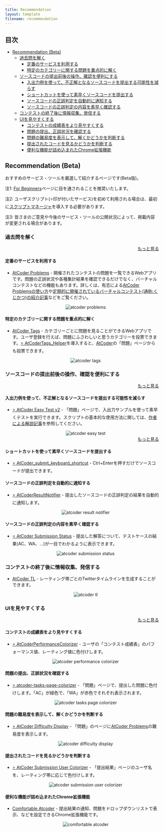 ```yaml
---
title: Recommendation
layout: template
filename: recommendation
---
```


## 目次

<!-- START doctoc generated TOC please keep comment here to allow auto update -->
<!-- DON'T EDIT THIS SECTION, INSTEAD RE-RUN doctoc TO UPDATE -->

- [Recommendation (Beta)](#recommendation-beta)
  - [過去問を解く](#%E9%81%8E%E5%8E%BB%E5%95%8F%E3%82%92%E8%A7%A3%E3%81%8F)
    - [定番のサービスを利用する](#%E5%AE%9A%E7%95%AA%E3%81%AE%E3%82%B5%E3%83%BC%E3%83%93%E3%82%B9%E3%82%92%E5%88%A9%E7%94%A8%E3%81%99%E3%82%8B)
    - [特定のカテゴリーに関する問題を重点的に解く](#%E7%89%B9%E5%AE%9A%E3%81%AE%E3%82%AB%E3%83%86%E3%82%B4%E3%83%AA%E3%83%BC%E3%81%AB%E9%96%A2%E3%81%99%E3%82%8B%E5%95%8F%E9%A1%8C%E3%82%92%E9%87%8D%E7%82%B9%E7%9A%84%E3%81%AB%E8%A7%A3%E3%81%8F)
  - [ソースコードの提出前後の操作、確認を便利にする](#%E3%82%BD%E3%83%BC%E3%82%B9%E3%82%B3%E3%83%BC%E3%83%89%E3%81%AE%E6%8F%90%E5%87%BA%E5%89%8D%E5%BE%8C%E3%81%AE%E6%93%8D%E4%BD%9C%E7%A2%BA%E8%AA%8D%E3%82%92%E4%BE%BF%E5%88%A9%E3%81%AB%E3%81%99%E3%82%8B)
    - [入出力例を使って、不正解となるソースコードを提出する可能性を減らす](#%E5%85%A5%E5%87%BA%E5%8A%9B%E4%BE%8B%E3%82%92%E4%BD%BF%E3%81%A3%E3%81%A6%E4%B8%8D%E6%AD%A3%E8%A7%A3%E3%81%A8%E3%81%AA%E3%82%8B%E3%82%BD%E3%83%BC%E3%82%B9%E3%82%B3%E3%83%BC%E3%83%89%E3%82%92%E6%8F%90%E5%87%BA%E3%81%99%E3%82%8B%E5%8F%AF%E8%83%BD%E6%80%A7%E3%82%92%E6%B8%9B%E3%82%89%E3%81%99)
    - [ショートカットを使って素早くソースコードを提出する](#%E3%82%B7%E3%83%A7%E3%83%BC%E3%83%88%E3%82%AB%E3%83%83%E3%83%88%E3%82%92%E4%BD%BF%E3%81%A3%E3%81%A6%E7%B4%A0%E6%97%A9%E3%81%8F%E3%82%BD%E3%83%BC%E3%82%B9%E3%82%B3%E3%83%BC%E3%83%89%E3%82%92%E6%8F%90%E5%87%BA%E3%81%99%E3%82%8B)
    - [ソースコードの正誤判定を自動的に通知する](#%E3%82%BD%E3%83%BC%E3%82%B9%E3%82%B3%E3%83%BC%E3%83%89%E3%81%AE%E6%AD%A3%E8%AA%A4%E5%88%A4%E5%AE%9A%E3%82%92%E8%87%AA%E5%8B%95%E7%9A%84%E3%81%AB%E9%80%9A%E7%9F%A5%E3%81%99%E3%82%8B)
    - [ソースコードの正誤判定の内容を素早く確認する](#%E3%82%BD%E3%83%BC%E3%82%B9%E3%82%B3%E3%83%BC%E3%83%89%E3%81%AE%E6%AD%A3%E8%AA%A4%E5%88%A4%E5%AE%9A%E3%81%AE%E5%86%85%E5%AE%B9%E3%82%92%E7%B4%A0%E6%97%A9%E3%81%8F%E7%A2%BA%E8%AA%8D%E3%81%99%E3%82%8B)
  - [コンテストの終了後に情報収集、発信する](#%E3%82%B3%E3%83%B3%E3%83%86%E3%82%B9%E3%83%88%E3%81%AE%E7%B5%82%E4%BA%86%E5%BE%8C%E3%81%AB%E6%83%85%E5%A0%B1%E5%8F%8E%E9%9B%86%E7%99%BA%E4%BF%A1%E3%81%99%E3%82%8B)
  - [UIを見やすくする](#ui%E3%82%92%E8%A6%8B%E3%82%84%E3%81%99%E3%81%8F%E3%81%99%E3%82%8B)
    - [コンテストの成績表をより見やすくする](#%E3%82%B3%E3%83%B3%E3%83%86%E3%82%B9%E3%83%88%E3%81%AE%E6%88%90%E7%B8%BE%E8%A1%A8%E3%82%92%E3%82%88%E3%82%8A%E8%A6%8B%E3%82%84%E3%81%99%E3%81%8F%E3%81%99%E3%82%8B)
    - [問題の提出、正誤状況を確認する](#%E5%95%8F%E9%A1%8C%E3%81%AE%E6%8F%90%E5%87%BA%E6%AD%A3%E8%AA%A4%E7%8A%B6%E6%B3%81%E3%82%92%E7%A2%BA%E8%AA%8D%E3%81%99%E3%82%8B)
    - [問題の難易度を表示して、解くかどうかを判断する](#%E5%95%8F%E9%A1%8C%E3%81%AE%E9%9B%A3%E6%98%93%E5%BA%A6%E3%82%92%E8%A1%A8%E7%A4%BA%E3%81%97%E3%81%A6%E8%A7%A3%E3%81%8F%E3%81%8B%E3%81%A9%E3%81%86%E3%81%8B%E3%82%92%E5%88%A4%E6%96%AD%E3%81%99%E3%82%8B)
    - [提出されたコードを見るかどうかを判断する](#%E6%8F%90%E5%87%BA%E3%81%95%E3%82%8C%E3%81%9F%E3%82%B3%E3%83%BC%E3%83%89%E3%82%92%E8%A6%8B%E3%82%8B%E3%81%8B%E3%81%A9%E3%81%86%E3%81%8B%E3%82%92%E5%88%A4%E6%96%AD%E3%81%99%E3%82%8B)
    - [便利な機能が詰め込まれたChrome拡張機能](#%E4%BE%BF%E5%88%A9%E3%81%AA%E6%A9%9F%E8%83%BD%E3%81%8C%E8%A9%B0%E3%82%81%E8%BE%BC%E3%81%BE%E3%82%8C%E3%81%9Fchrome%E6%8B%A1%E5%BC%B5%E6%A9%9F%E8%83%BD)

<!-- END doctoc generated TOC please keep comment here to allow auto update -->

## Recommendation (Beta)

おすすめのサービス・ツールを厳選して紹介するページです(Beta版)。

注1: [For Beginners](https://kato-hiro.github.io/AtCoderClans/for_beginners)ページに目を通されることを推奨いたします。

注2: ユーザスクリプト(⭐️印が付いたサービス)を初めて利用される場合は、最初に[スクリプトマネージャ](https://greasyfork.org/ja)を導入する必要があります。

注3: 皆さまのご意見や今後のサービス・ツールの公開状況によって、掲載内容が変更される場合があります。

### 過去問を解く

  <div align="right">
    <a href="https://kato-hiro.github.io/AtCoderClans/web_app">もっと見る</a>
  </div>

#### 定番のサービスを利用する

- [AtCoder Problems](https://kenkoooo.com/atcoder/) - 開催されたコンテストの問題を一覧できるWebアプリです。問題の正誤状況や各種集計結果を確認できるだけでなく、バーチャルコンテストなどの機能もあります。詳しくは、有志による[AtCoder Problemsの使い方](https://ntk-ta01.hatenablog.com/entry/2020/04/15/001405)や[定期的に開催されているバーチャルコンテスト(通称:くじかつ)の紹介記事](https://www.terry-u16.net/entry/kujikatsu-contest)などをご覧ください。

  <div align="center">
    <img loading = "lazy" src="images/web_app/atcoder_problems.png" alt="atcoder problems">
  </div>

#### 特定のカテゴリーに関する問題を重点的に解く

- [AtCoder Tags](https://atcoder-tags.herokuapp.com/) - カテゴリーごとに問題を見ることができるWebアプリです。ユーザ登録を行えば、問題にふさわしいと思うカテゴリーを投票できます。[⭐ AtCoderTags_Helper](https://greasyfork.org/ja/scripts/393121-atcodertags-helper)を導入すると、[AtCoder](https://atcoder.jp/)の「問題」ページからも投票できます。

  <div align="center">
    <img loading = "lazy" src="images/web_app/atcoder_tags.png" alt="atcoder tags">
  </div>

### ソースコードの提出前後の操作、確認を便利にする

  <div align="right">
    <a href="https://kato-hiro.github.io/AtCoderClans/scripts">もっと見る</a>
  </div>

#### 入出力例を使って、不正解となるソースコードを提出する可能性を減らす

- [⭐ AtCoder Easy Test v2](https://greasyfork.org/ja/scripts/433152-atcoder-easy-test-v2) - 「問題」ページで、入出力サンプルを使って素早くテストを実行できます。スクリプトの基本的な使用方法に関しては、[作者による解説記事](https://qiita.com/magurofly/items/4b60dc02283e70230f71)を参照してください。

  <div align="center">
    <img loading = "lazy" src="images/userscript/atcoder_easy_test.png" alt="atcoder easy test">
  </div>

  <div align="right">
    <a href="https://kato-hiro.github.io/AtCoderClans/cli">もっと見る</a>
  </div>

#### ショートカットを使って素早くソースコードを提出する

- [⭐ AtCoder_submit_keyboard_shortcut](https://greasyfork.org/ja/scripts/378760-atcoder-submit-keyboard-shortcut) - Ctrl+Enterを押すだけでソースコードが提出できます。

#### ソースコードの正誤判定を自動的に通知する

- [⭐ AtCoderResultNotifier](https://greasyfork.org/ja/scripts/371225-atcoderresultnotifier) - 提出したソースコードの正誤判定の結果を自動的に通知します。

  <div align="center">
    <img loading = "lazy" src="images/userscript/atcoder_result_notifier.gif" alt="atcoder result notifier">
  </div>

#### ソースコードの正誤判定の内容を素早く確認する

- [⭐ AtCoder Submission Status](https://greasyfork.org/ja/scripts/383817-atcoder-submission-status) - 提出した解答について、テストケースの結果(AC、WA、…)が一目でわかるように表示できます。

  <div align="center">
    <img loading = "lazy" src="images/userscript/atcoder_submission_status.png" alt="atcoder submission status">
  </div>

### コンテストの終了後に情報収集、発信する

- [AtCoder TL](https://github.com/shirakia/atcoder_tl) - レーティング帯ごとのTwitterタイムラインを生成することができます。

  <div align="center">
    <img loading = "lazy" src="images/web_app/atcoder_tl.png" alt="atcoder tl">
  </div>

### UIを見やすくする

  <div align="right">
    <a href="https://kato-hiro.github.io/AtCoderClans/scripts">もっと見る</a>
  </div>

#### コンテストの成績表をより見やすくする

- [⭐ AtCoderPerformanceColorizer](https://greasyfork.org/ja/scripts/371693-atcoderperformancecolorizer) - ユーザの「コンテスト成績表」のパフォーマンス値、レーティング値に色付けします。

  <div align="center">
    <img loading = "lazy" src="images/userscript/atcoder_performance_colorizer.png" alt="atcoder performance colorizer">
  </div>

#### 問題の提出、正誤状況を確認する

- [⭐ atcoder-tasks-page-colorizer](https://greasyfork.org/ja/scripts/380404-atcoder-tasks-page-colorizer) - 「問題」ページで、提出した問題に色付けします。「AC」が緑色で、「WA」が赤色でそれぞれ表示されます。

  <div align="center">
    <img loading = "lazy" src="images/userscript/atcoder_tasks_page_colorizer.jpg" alt="atcoder tasks page colorizer">
  </div>

#### 問題の難易度を表示して、解くかどうかを判断する

- [⭐ AtCoder Difficulty Display](https://greasyfork.org/ja/scripts/397185-atcoder-difficulty-display) - 「問題」のページに[AtCoder Problems](https://kenkoooo.com/atcoder/)の難易度を表示します。

  <div align="center">
    <img loading = "lazy" src="images/userscript/atcoder_difficulty_display.png" alt="atcoder difficulty display">
  </div>

#### 提出されたコードを見るかどうかを判断する

- [⭐ AtCoder Submission User Colorizer](https://greasyfork.org/ja/scripts/397710-atcoder-submission-user-colorizer) - 「提出結果」ページのユーザ名を、レーティング帯に応じて色付けします。

  <div align="center">
    <img loading = "lazy" src="images/userscript/atcoder_submission_user_colorizer.png" alt="atcoder submission user colorizer">
  </div>

#### 便利な機能が詰め込まれたChrome拡張機能

- [Comfortable Atcoder](https://chrome.google.com/webstore/detail/comfortable-atcoder/ipmmkccdccnephfilbjdnmnfcbopbpaj?hl=ja&gl=UA) - 提出結果の通知、問題をドロップダウンリストで表示、などを設定できるChrome拡張機能です。

  <div align="center">
    <img loading = "lazy" src="images/chrome_extension/comfortable_atcoder.png" alt="comfortable atcoder">
  </div>
